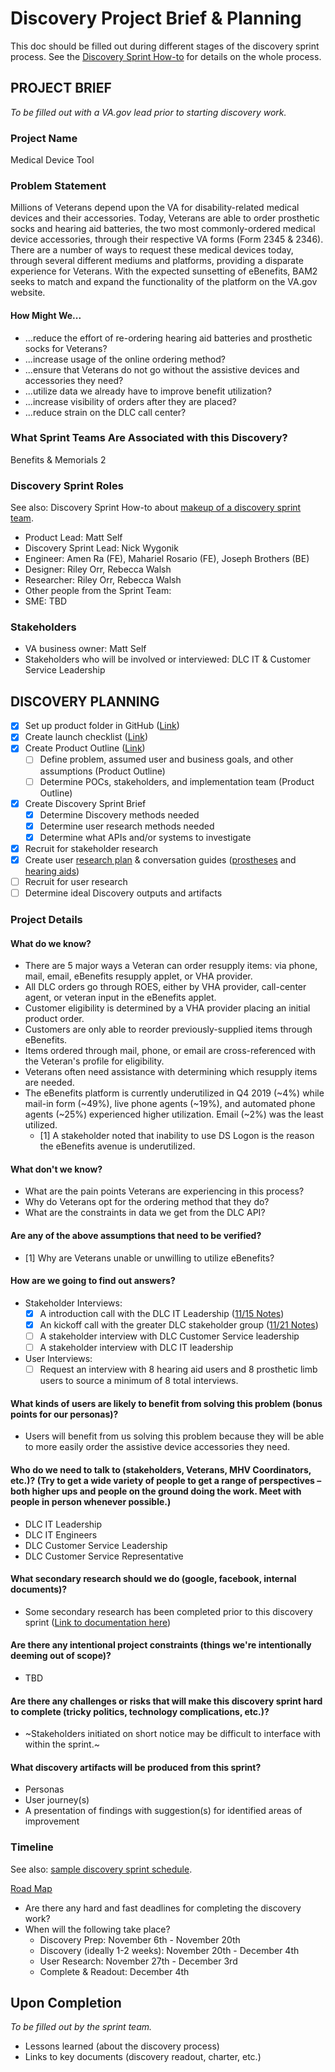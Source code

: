 # Discovery Project Brief & Planning

This doc should be filled out during different stages of the discovery sprint process. See the [Discovery Sprint How-to](https://github.com/department-of-veterans-affairs/va.gov-team/blob/master/platform/research/discovery-sprints/how-to-run-discovery-sprint.md) for details on the whole process.

## PROJECT BRIEF
_To be filled out with a VA.gov lead prior to starting discovery work._

### Project Name
Medical Device Tool

### Problem Statement
Millions of Veterans depend upon the VA for disability-related medical devices and their accessories. Today, Veterans are able to order prosthetic socks and hearing aid batteries, the two most commonly-ordered medical device accessories, through their respective VA forms (Form 2345 & 2346). There are a number of ways to request these medical devices today, through several different mediums and platforms, providing a disparate experience for Veterans. With the expected sunsetting of eBenefits, BAM2 seeks to match and expand the functionality of the platform on the VA.gov website.

#### How Might We...
- ...reduce the effort of re-ordering hearing aid batteries and prosthetic socks for Veterans?
- ...increase usage of the online ordering method?
- ...ensure that Veterans do not go without the assistive devices and accessories they need?
- ...utilize data we already have to improve benefit utilization?
- ...increase visibility of orders after they are placed?
- ...reduce strain on the DLC call center?

### What Sprint Teams Are Associated with this Discovery? 
Benefits & Memorials 2

### Discovery Sprint Roles
See also: Discovery Sprint How-to about [makeup of a discovery sprint team](https://github.com/department-of-veterans-affairs/va.gov-team/blob/master/platform/research/discovery-sprints/how-to-run-discovery-sprint.md).

* Product Lead: Matt Self
* Discovery Sprint Lead: Nick Wygonik
* Engineer: Amen Ra (FE), Mahariel Rosario (FE), Joseph Brothers (BE)
* Designer: Riley Orr, Rebecca Walsh
* Researcher: Riley Orr, Rebecca Walsh
* Other people from the Sprint Team:
* SME: TBD

### Stakeholders
* VA business owner: Matt Self
* Stakeholders who will be involved or interviewed: DLC IT & Customer Service Leadership

## DISCOVERY PLANNING
- [x] Set up product folder in GitHub ([Link](https://github.com/department-of-veterans-affairs/va.gov-team/tree/master/products/medical-device-tool))
- [x] Create launch checklist ([Link](https://github.com/department-of-veterans-affairs/va.gov-team/blob/master/products/medical-device-tool/launch-checklist.md))
- [x] Create Product Outline ([Link](https://github.com/department-of-veterans-affairs/va.gov-team/blob/master/products/medical-device-tool/product-outline.md))
  - [ ] Define problem, assumed user and business goals, and other assumptions (Product Outline)
  - [ ] Determine POCs, stakeholders, and implementation team (Product Outline)
- [x] Create Discovery Sprint Brief
  - [x] Determine Discovery methods needed
  - [x] Determine user research methods needed
  - [x] Determine what APIs and/or systems to investigate
- [x] Recruit for stakeholder research
- [x] Create user [research plan](https://github.com/department-of-veterans-affairs/va.gov-team/blob/master/products/medical-device-tool/research/discovery-nov19/research-plan.md) & conversation guides ([prostheses](https://github.com/department-of-veterans-affairs/va.gov-team/blob/master/products/medical-device-tool/research/discovery-nov19/veteran-conversation-guide-prostheses.md) and [hearing aids](https://github.com/department-of-veterans-affairs/va.gov-team/blob/master/products/medical-device-tool/research/discovery-nov19/veteran-conversation-guide-hearingaids.md))
- [ ] Recruit for user research
- [ ] Determine ideal Discovery outputs and artifacts

### Project Details

#### What do we know?
  - There are 5 major ways a Veteran can order resupply items: via phone, mail, email, eBenefits resupply applet, or VHA provider.
  - All DLC orders go through ROES, either by VHA provider, call-center agent, or veteran input in the eBenefits applet.
  - Customer eligibility is determined by a VHA provider placing an initial product order. 
  - Customers are only able to reorder previously-supplied items through eBenefits.
  - Items ordered through mail, phone, or email are cross-referenced with the Veteran's profile for eligibility.
  - Veterans often need assistance with determining which resupply items are needed.
  - The eBenefits platform is currently underutilized in Q4 2019 (~4%) while mail-in form (~49%), live phone agents (~19%), and automated phone agents (~25%) experienced higher utilization. Email (~2%) was the least utilized.
    - [1] A stakeholder noted that inability to use DS Logon is the reason the eBenefits avenue is underutilized. 

#### What don't we know?
  - What are the pain points Veterans are experiencing in this process?
  - Why do Veterans opt for the ordering method that they do?
  - What are the constraints in data we get from the DLC API? 

#### Are any of the above assumptions that need to be verified?
  - [1] Why are Veterans unable or unwilling to utilize eBenefits?

#### How are we going to find out answers? 
  - Stakeholder Interviews:
    - [x] A introduction call with the DLC IT Leadership ([11/15 Notes](https://github.com/department-of-veterans-affairs/va.gov-team/blob/master/products/medical-device-tool/meetings/20191115-DALC-stakeholder-introductions.md))
    - [x] An kickoff call with the greater DLC stakeholder group ([11/21 Notes](https://github.com/department-of-veterans-affairs/va.gov-team/blob/master/products/medical-device-tool/meetings/20191121-DALC-stakeholder-meeting.md))
    - [ ] A stakeholder interview with DLC Customer Service leadership
    - [ ] A stakeholder interview with DLC IT leadership
  - User Interviews:
    - [ ] Request an interview with 8 hearing aid users and 8 prosthetic limb users to source a minimum of 8 total interviews.

#### What kinds of users are likely to benefit from solving this problem (bonus points for our personas)?
  - Users will benefit from us solving this problem because they will be able to more easily order the assistive device accessories they need.

#### Who do we need to talk to (stakeholders, Veterans, MHV Coordinators, etc.)? (Try to get a wide variety of people to get a range of perspectives – both higher ups and people on the ground doing the work. Meet with people in person whenever possible.)
  - DLC IT Leadership
  - DLC IT Engineers
  - DLC Customer Service Leadership
  - DLC Customer Service Representative
  
#### What secondary research should we do (google, facebook, internal documents)?
  - Some secondary research has been completed prior to this discovery sprint ([Link to documentation here](https://github.com/department-of-veterans-affairs/va.gov-team/blob/master/products/medical-device-tool/research/preliminary-research-notes.md))

#### Are there any intentional project constraints (things we're intentionally deeming out of scope)?
  - TBD

#### Are there any challenges or risks that will make this discovery sprint hard to complete (tricky politics, technology complications, etc.)?
  - ~Stakeholders initiated on short notice may be difficult to interface with within the sprint.~

#### What discovery artifacts will be produced from this sprint?
  - Personas
  - User journey(s)
  - A presentation of findings with suggestion(s) for identified areas of improvement

### Timeline
See also: [sample discovery sprint schedule](https://github.com/department-of-veterans-affairs/va.gov-team/blob/master/platform/research/discovery-sprints/sample-discovery-sprint-schedule.md).

[Road Map](https://github.com/department-of-veterans-affairs/va.gov-team/blob/master/products/medical-device-tool/Road-map.PNG)

* Are there any hard and fast deadlines for completing the discovery work?
* When will the following take place?
  * Discovery Prep: November 6th - November 20th
  * Discovery (ideally 1-2 weeks): November 20th - December 4th
  * User Research: November 27th - December 3rd
  * Complete & Readout: December 4th

## Upon Completion
_To be filled out by the sprint team._

* Lessons learned (about the discovery process)
* Links to key documents (discovery readout, charter, etc.)
